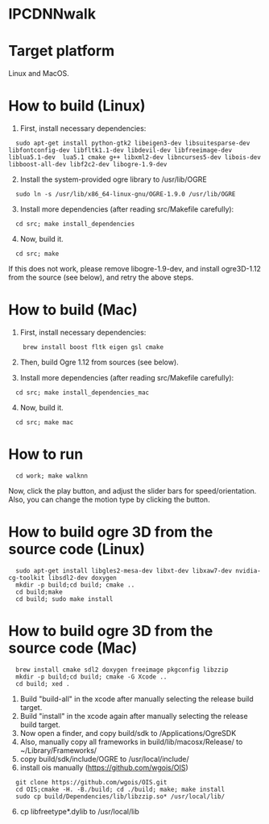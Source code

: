 # IPCDNNwalk


Target platform
=
Linux and MacOS.

How to build (Linux)
=

  1. First, install necessary dependencies:
```
  sudo apt-get install python-gtk2 libeigen3-dev libsuitesparse-dev libfontconfig-dev libfltk1.1-dev libdevil-dev libfreeimage-dev liblua5.1-dev  lua5.1 cmake g++ libxml2-dev libncurses5-dev libois-dev libboost-all-dev libf2c2-dev libogre-1.9-dev
```
  
  2. Install the system-provided ogre library to /usr/lib/OGRE
```
  sudo ln -s /usr/lib/x86_64-linux-gnu/OGRE-1.9.0 /usr/lib/OGRE 
```

  3. Install more dependencies (after reading src/Makefile carefully):
```
  cd src; make install_dependencies
```

  4. Now, build it.
```
  cd src; make
```

  If this does not work, please remove libogre-1.9-dev, and install ogre3D-1.12 from the source (see below), and retry the above steps.

How to build (Mac)
=
  1. First, install necessary dependencies:

```
	brew install boost fltk eigen gsl cmake
```

  2. Then, build Ogre 1.12 from sources (see below).

  3. Install more dependencies (after reading src/Makefile carefully):
```
  cd src; make install_dependencies_mac
```

  4. Now, build it.
```
  cd src; make mac
```


How to run
= 
```
  cd work; make walknn
```
   Now, click the play button, and adjust the slider bars for speed/orientation. Also, you can change the motion type by clicking the button.

How to build ogre 3D from the source code (Linux)
=
```
  sudo apt-get install libgles2-mesa-dev libxt-dev libxaw7-dev nvidia-cg-toolkit libsdl2-dev doxygen
  mkdir -p build;cd build; cmake ..
  cd build;make
  cd build; sudo make install
```

How to build ogre 3D from the source code (Mac)
=
```
  brew install cmake sdl2 doxygen freeimage pkgconfig libzzip
  mkdir -p build;cd build; cmake -G Xcode .. 
  cd build; xed .
```


 1. Build "build-all" in the xcode after manually selecting the release build target. 
 2. Build "install" in the xcode again after manually selecting the release build target. 
 3. Now open a finder, and copy build/sdk to /Applications/OgreSDK
 3. Also, manually copy all frameworks in build/lib/macosx/Release/ to ~/Library/Frameworks/
 4. copy build/sdk/include/OGRE to /usr/local/include/
 5. install ois manually (https://github.com/wgois/OIS)

```
  git clone https://github.com/wgois/OIS.git
  cd OIS;cmake -H. -B./build; cd ./build; make; make install
  sudo cp build/Dependencies/lib/libzzip.so* /usr/local/lib/
```
 6. cp libfreetype*.dylib to /usr/local/lib

